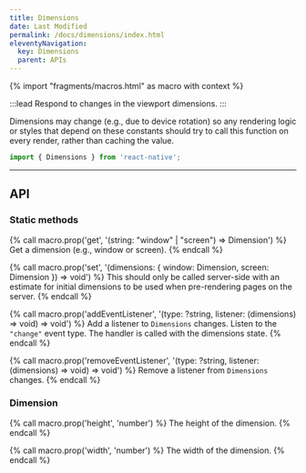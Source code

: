 ```yaml
---
title: Dimensions
date: Last Modified
permalink: /docs/dimensions/index.html
eleventyNavigation:
  key: Dimensions
  parent: APIs
---
```


{% import "fragments/macros.html" as macro with context %}

:::lead
Respond to changes in the viewport dimensions.
:::

Dimensions may change (e.g., due to device rotation) so any rendering logic or styles that depend on these constants should try to call this function on every render, rather than caching the value.

```js
import { Dimensions } from 'react-native';
```

---

## API

### Static methods

{% call macro.prop('get', '(string: "window" | "screen") => Dimension') %}
Get a dimension (e.g., window or screen).
{% endcall %}

{% call macro.prop('set', '(dimensions: { window: Dimension, screen: Dimension }) => void') %}
This should only be called server-side with an estimate for initial dimensions to be used when pre-rendering pages on the server.
{% endcall %}

{% call macro.prop('addEventListener', '(type: ?string, listener: (dimensions) => void) => void') %}
Add a listener to `Dimensions` changes. Listen to the `"change"` event type. The handler is called with the dimensions state.
{% endcall %}

{% call macro.prop('removeEventListener', '(type: ?string, listener: (dimensions) => void) => void') %}
Remove a listener from `Dimensions` changes.
{% endcall %}

### Dimension

{% call macro.prop('height', 'number') %}
The height of the dimension.
{% endcall %}

{% call macro.prop('width', 'number') %}
The width of the dimension.
{% endcall %}
